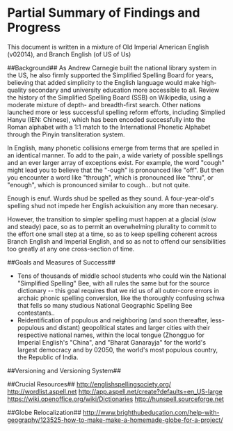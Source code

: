 Partial Summary of Findings and Progress
========================================

This document is written in a mixture of Old Imperial American English (v02014), and Branch English (of US of Us)

##Background##
As Andrew Carnegie built the national library system in the US, he also firmly supported the Simplified Spelling Board for years, believing that added simplicity to the English language would make high-quality secondary and university education more accessible to all. Review the history of the Simplified Spelling Board (SSB) on Wikipedia, using a moderate mixture of depth- and breadth-first search. Other nations launched more or less successful spelling reform efforts, including Simplied Hanyu (IEN: Chinese), which has been encoded successfully into the Roman alphabet with a 1:1 match to the International Phonetic Alphabet through the Pinyin transliteration system.

In English, many phonetic collisions emerge from terms that are spelled in an identical manner. To add to the pain, a wide variety of possible spellings and an ever larger array of exceptions exist. For example, the word "cough" might lead you to believe that the "-ough" is pronounced like "off". But then you encounter a word like "through", which is pronounced like "thru", or "enough", which is pronounced similar to cough... but not quite.

Enough is enuf. Wurds shud be spelled as they sound. A four-year-old's spelling shud not impede her English ackuisition any more than necesary.

However, the transition to simpler spelling must happen at a glacial (slow and steady) pace, so as to permit an overwhelming plurality to commit to the effort one small step at a time, so as to keep spelling coherent across Branch English and Imperial English, and so as not to offend our sensibilities too greatly at any one cross-section of time. 

##Goals and Measures of Success##
* Tens of thousands of middle school students who could win the National "Simplified Spelling" Bee, with all rules the same but for the source dictionary -- this goal requires that we rid us of all outer-core errors in archaic phonic spelling conversion, like the thoroughly confusing schwa that fells so many studious National Geographic Spelling Bee contestants..  
* Reidentification of populous and neighboring (and soon thereafter, less-populous and distant) geopolitical states and larger cities with their respective national names, within the local tongue (Zhongguo for Imperial English's "China", and "Bharat Ganarayja" for the world's largest democracy and by 02050, the world's most populous country, the Republic of India.

##Versioning and Versioning System##

##Crucial Resources##
http://englishspellingsociety.org/
http://wordlist.aspell.net
http://app.aspell.net/create?defaults=en_US-large
https://wiki.openoffice.org/wiki/Dictionaries
http://hunspell.sourceforge.net

##Globe Relocalization##
http://www.brighthubeducation.com/help-with-geography/123525-how-to-make-make-a-homemade-globe-for-a-project/